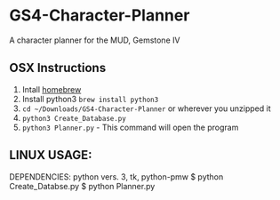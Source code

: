 # GS4-Character-Planner
A character planner for the MUD, Gemstone IV

## OSX Instructions
1. Intall [homebrew](http://brew.sh/)
2. Install python3 `brew install python3`
3. `cd ~/Downloads/GS4-Character-Planner` or wherever you unzipped it
4. `python3 Create_Database.py`
5. `python3 Planner.py` - This command will open the program

## LINUX USAGE:
DEPENDENCIES: python vers. 3, tk, python-pmw
$ python Create_Databse.py
$ python Planner.py 
